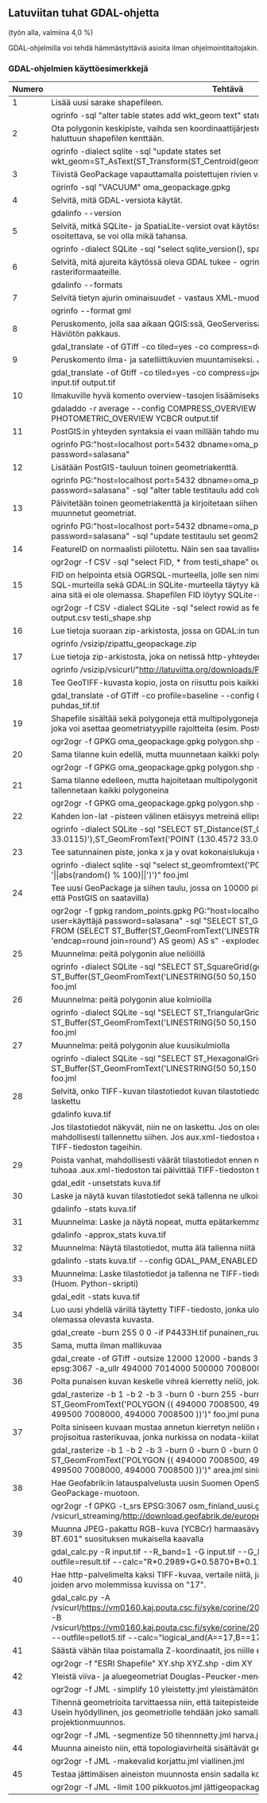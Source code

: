 ## Latuviitan tuhat GDAL-ohjetta

(työn alla, valmiina 4,0 %)

GDAL-ohjelmilla voi tehdä hämmästyttäviä asioita ilman ohjelmointitaitojakin.


### GDAL-ohjelmien käyttöesimerkkejä

|Numero| Tehtävä|
|---|---|
|1| Lisää uusi sarake shapefileen.
||ogrinfo -sql "alter table states add wkt_geom text" states.shp
|2| Ota polygonin keskipiste, vaihda sen koordinaattijärjestelmä, ja tallenna tulos WKT-tekstinä haluttuun shapefilen kenttään.
||ogrinfo -dialect sqlite -sql "update states set wkt_geom=ST_AsText(ST_Transform(ST_Centroid(geometry),3857))" states.shp
|3| Tiivistä GeoPackage vapauttamalla poistettujen rivien vaatima levytila.
||ogrinfo -sql "VACUUM" oma_geopackage.gpkg
|4| Selvitä, mitä GDAL-versiota käytät.
||gdalinfo --version
|5| Selvitä, mitkä SQLite- ja SpatiaLite-versiot ovat käytössä - joku olemassa oleva tietolähde on osoitettava, se voi olla mikä tahansa.
||ogrinfo -dialect SQLite -sql "select sqlite_version(), spatialite_version()" foo.shp
|6| Selvitä, mitä ajureita käytössä oleva GDAL tukee - ogrinfo vektoriformaateille, gdalinfo rasteriformaateille.
||gdalinfo --formats
|7| Selvitä tietyn ajurin ominaisuudet - vastaus XML-muodossa.
||ogrinfo --format gml
|8| Peruskomento, jolla saa aikaan QGIS:ssä, GeoServerissä ym. hyvin toimivan GeoTIFF:in. Häviötön pakkaus.
||gdal_translate -of GTiff -co tiled=yes -co compress=deflate input.tif output.tif
|9| Peruskomento ilma- ja satelliittikuvien muuntamiseksi. JPEG-pakkaus - pieni tiedostokoko.
||gdal_translate -of Gtiff -co tiled=yes -co compress=jpeg --config photometric=ycbcr input.tif output.tif
|10| Ilmakuville hyvä komento overview-tasojen lisäämiseksi - tehokas pakkaus myös niille.
||gdaladdo -r average --config COMPRESS_OVERVIEW JPEG --config PHOTOMETRIC_OVERVIEW YCBCR output.tif
|11| PostGIS:in yhteyden syntaksia ei vaan millään tahdo muistaa ulkoa.
||ogrinfo PG:"host=localhost port=5432 dbname=oma_postgis user=käyttäjä password=salasana"
|12| Lisätään PostGIS-tauluun toinen geometriakenttä.
||ogrinfo PG:"host=localhost port=5432 dbname=oma_postgis user=käyttäjä password=salasana" -sql "alter table testitaulu add column geom2 geometry"
|13| Päivitetään toinen geometriakenttä ja kirjoitetaan siihen toiseen koordinaattijärjestelmään muunnetut geometriat.
||ogrinfo PG:"host=localhost port=5432 dbname=oma_postgis user=käyttäjä password=salasana" -sql "update testitaulu set geom2=ST_Transform(geom,3857)"
|14| FeatureID on normaalisti piilotettu. Näin sen saa tavalliseksi attribuutiksi OGRSQL-murteella.
||ogr2ogr -f CSV -sql "select FID, * from testi_shape" output.csv testi_shape.shp
|15| FID on helpointa etsiä OGRSQL-murteella, jolle sen nimi on aina "FID". Tietokantojen omilla SQL-murteilla sekä GDAL:in SQLite-murteella täytyy käyttää FID-kentän oikeaa nimeä, mutta aina sitä ei ole olemassa. Shapefilen FID löytyy SQLite-murteelle näin.
||ogr2ogr -f CSV -dialect SQLite -sql "select rowid as feature_id, * from testi_shape" output.csv testi_shape.shp
|16| Lue tietoja suoraan zip-arkistosta, jossa on GDAL:in tunnistamia paikkatietoaineistoja
||ogrinfo /vsizip/zipattu_geopackage.zip
|17| Lue tietoja zip-arkistosta, joka on netissä http-yhteyden takana
||ogrinfo /vsizip/vsicurl/"http://latuviitta.org/downloads/Pyhajarvi_001.zip"
|18| Tee GeoTIFF-kuvasta kopio, josta on riisuttu pois kaikki GeoTIFF-tagit
||gdal_translate -of GTiff -co profile=baseline --config GDAL_PAM_ENABLED NO input.tif puhdas_tif.tif
|19| Shapefile sisältää sekä polygoneja että multipolygoneja. Tallenna ne sellaisenaan formaattiin, joka voi asettaa geometriatyypille rajoitteita (esim. PostGIS, GeoPackage)
||ogr2ogr -f GPKG oma_geopackage.gpkg polygon.shp -nlt GEOMETRY
|20| Sama tilanne kuin edellä, mutta muunnetaan kaikki polygonit multipolygon-muotoon
||ogr2ogr -f GPKG oma_geopackage.gpkg polygon.shp -nlt PROMOTE_TO_MULTI
|21| Sama tilanne edelleen, mutta hajoitetaan multipolygonit (kohteiden määrä kasvaa) ja tallennetaan kaikki polygoneina
||ogr2ogr -f GPKG oma_geopackage.gpkg polygon.shp -explodecollections
|22| Kahden lon-lat -pisteen välinen etäisyys metreinä ellipsoidin pintaa pitkin mitattuna
||ogrinfo -dialect SQLite -sql "SELECT ST_Distance(ST_GeomFromText('POINT (130.4572 33.0115)'),ST_GeomFromText('POINT (130.4572 33.0063)'),1)" foo.jml
|23| Tee satunnainen piste, jonka x ja y ovat kokonaislukuja väliltä 0-100
||ogrinfo -dialect sqlite -sql "select st_geomfromtext('POINT ('\|\|abs(random() % 100) \|\|' '\|\|abs(random() % 100)\|\|')')" foo.jml
|24| Tee uusi GeoPackage ja siihen taulu, jossa on 10000 pistettä annetun polygonin sisällä (vaatii, että PostGIS on saatavilla)
||ogr2ogr -f gpkg random_points.gpkg PG:"host=localhost port=5432 dbname=database user=käyttäjä password=salasana" -sql "SELECT ST_GeneratePoints(geom, 10000, 1996) FROM (SELECT ST_Buffer(ST_GeomFromText('LINESTRING(50 50,150 150,150 50)'),10, 'endcap=round join=round') AS geom) AS s" -explodecollections -nln points
|25| Muunnelma: peitä polygonin alue neliöillä
||ogrinfo -dialect SQLite -sql "SELECT ST_SquareGrid(geom, 10) FROM (SELECT ST_Buffer(ST_GeomFromText('LINESTRING(50 50,150 150,150 50)'),10) AS geom) AS s" foo.jml
|26| Muunnelma: peitä polygonin alue kolmioilla
||ogrinfo -dialect SQLite -sql "SELECT ST_TriangularGrid(geom, 10) FROM (SELECT ST_Buffer(ST_GeomFromText('LINESTRING(50 50,150 150,150 50)'),10) AS geom) AS s" foo.jml
|27| Muunnelma: peitä polygonin alue kuusikulmiolla
||ogrinfo -dialect SQLite -sql "SELECT ST_HexagonalGrid(geom, 10) FROM (SELECT ST_Buffer(ST_GeomFromText('LINESTRING(50 50,150 150,150 50)'),10) AS geom) AS s" foo.jml
|28| Selvitä, onko TIFF-kuvan tilastotiedot kuvan tilastotiedot (MIN, MAX, MEAN, STDDEV) jo laskettu
||gdalinfo kuva.tif|
||Jos tilastotiedot näkyvät, niin ne on laskettu. Jos on olemassa .aux.xml-tiedosto, niin ne on mahdollisesti tallennettu siihen. Jos aux.xml-tiedostoa ei ole, niin tilastotiedot on tallennettu TIFF-tiedoston tageihin.
|29| Poista vanhat, mahdollisesti väärät tilastotiedot ennen niiden päivittämistä. Komento joko tuhoaa .aux.xml-tiedoston tai päivittää TIFF-tiedoston tagit. (Huom. Python-skripti).
||gdal_edit -unsetstats kuva.tif
|30| Laske ja näytä kuvan tilastotiedot sekä tallenna ne ulkoiseen aux.xml -tiedostoon 
||gdalinfo -stats kuva.tif
|31| Muunnelma: Laske ja näytä nopeat, mutta epätarkemmat tilastotiedot otoksen perusteella
||gdalinfo -approx_stats kuva.tif
|32| Muunnelma: Näytä tilastotiedot, mutta älä tallenna niitä
||gdalinfo -stats kuva.tif --config GDAL_PAM_ENABLED NO
|33| Muunnelma: Laske tilastotiedot ja tallenna ne TIFF-tiedoston sisään niille varattuihin tageihin (Huom. Python-skripti)
||gdal_edit -stats kuva.tif
|34| Luo uusi yhdellä värillä täytetty TIFF-tiedosto, jonka ulottuvuudet ja georeferointi kopioidaan olemassa olevasta kuvasta.
||gdal_create -burn 255 0 0 -if P4433H.tif punainen_ruutu.tif
|35| Sama, mutta ilman mallikuvaa
||gdal_create -of GTiff -outsize 12000 12000 -bands 3 -burn 0 0 255 -ot Byte -a_srs epsg:3067 -a_ullr 494000 7014000 500000 7008000 sininen_ruutu.tif
|36| Polta punaisen kuvan keskelle vihreä kierretty neliö, joka on luotu SQL:n avulla lennossa
||gdal_rasterize -b 1 -b 2 -b 3 -burn 0 -burn 255 -burn 0 -dialect SQLite -sql "select ST_GeomFromText('POLYGON (( 494000 7008500, 494500 7014000, 500000 7013500, 499500 7008000, 494000 7008500 ))')" foo.jml punainen_ruutu.tif
|37| Polta siniseen kuvaan mustaa annetun kierretyn neliön ulkopuolelle. Tulos simuloi uudelleen projisoitua rasterikuvaa, jonka nurkissa on nodata-kiilat.
||gdal_rasterize -b 1 -b 2 -b 3 -burn 0 -burn 0 -burn 0 -i -dialect SQLite -sql "select ST_GeomFromText('POLYGON (( 494000 7008500, 494500 7014000, 500000 7013500, 499500 7008000, 494000 7008500 ))')" area.jml sininen_ruutu.tif
|38| Hae Geofabrik:in latauspalvelusta uusin Suomen OpenStreetMap-aineisto ja tallenna se GeoPackage-muotoon.
||ogr2ogr -f GPKG -t_srs EPSG:3067 osm_finland_uusi.gpkg /vsicurl_streaming/http://download.geofabrik.de/europe/finland-latest.osm.pbf
|39| Muunna JPEG-pakattu RGB-kuva (YCBCr) harmaasävykuvaksi "ITU-R Recommendation BT.601" suosituksen mukaisella kaavalla
| |gdal_calc.py -R input.tif --R_band=1 -G input.tif --G_band=2 -B input.tif --B_band=3 --outfile=result.tif --calc="R\*0.2989+G\*0.5870+B\*0.1140"
|40| Hae http-palvelimelta kaksi TIFF-kuvaa, vertaile niitä, ja tee tulosrasteri niistä pikseleistä, joiden arvo molemmissa kuvissa on "17".
||gdal_calc.py -A /vsicurl/https://vm0160.kaj.pouta.csc.fi/syke/corine/2012/corine_2012_100000_6700000.tif -B /vsicurl/https://vm0160.kaj.pouta.csc.fi/syke/corine/2006/corine_2006_100000_6700000.tif --outfile=pellot5.tif --calc="logical_and(A==17,B==17)" --type=Byte
|41| Säästä vähän tilaa poistamalla Z-koordinaatit, jos niille ei ole käyttöä.
||ogr2ogr -f "ESRI Shapefile" XY.shp XYZ.shp -dim XY
|42| Yleistä viiva- ja aluegeometriat Douglas-Peucker-menetelmällä 10 mittayksikön toleranssilla
||ogr2ogr -f JML -simplify 10 yleistetty.jml yleistämätön.jml
|43| Tihennä geometrioita tarvittaessa niin, että taitepisteiden väli on korkeintaan 50 yksikköä. Usein hyödyllinen, jos geometriolle tehdään joko samalla kertaa tai myöhemmin projektionmuunnos.
||ogr2ogr -f JML -segmentize 50 tihennnetty.jml harva.jml
|44| Muunna aineisto niin, että topologiavirheitä sisältävät geometria samalla korjataan.
||ogr2ogr -f JML -makevalid korjattu.jml viallinen.jml
|45| Testaa jättimäisen aineiston muunnosta ensin sadalla kohteella
||ogr2ogr -f JML -limit 100 pikkuotos.jml jättigeopackage.gpkg jättitaulu
